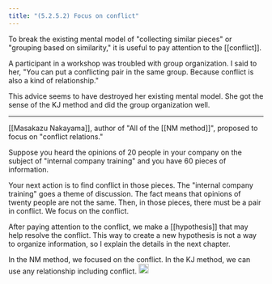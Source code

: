 ```yaml
---
title: "(5.2.5.2) Focus on conflict"
---
```


To break the existing mental model of "collecting similar pieces" or "grouping based on similarity," it is useful to pay attention to the [[conflict]].

A participant in a workshop was troubled with group organization. I said to her, "You can put a conflicting pair in the same group. Because conflict is also a kind of relationship."

This advice seems to have destroyed her existing mental model. She got the sense of the KJ method and did the group organization well.

---

[[Masakazu Nakayama]], author of "All of the [[NM method]]", proposed to focus on "conflict relations."

Suppose you heard the opinions of 20 people in your company on the subject of "internal company training" and you have 60 pieces of information.

Your next action is to find conflict in those pieces. The "internal company training" goes a theme of discussion. The fact means that opinions of twenty people are not the same. Then, in those pieces, there must be a pair in conflict. We focus on the conflict.

After paying attention to the conflict, we make a [[hypothesis]] that may help resolve the conflict. This way to create a new hypothesis is not a way to organize information, so I explain the details in the next chapter.

In the NM method, we focused on the conflict. In the KJ method, we can use any relationship including conflict.
<img src='https://scrapbox.io/api/pages/nishio/en/icon' alt='en.icon' height="19.5"/>